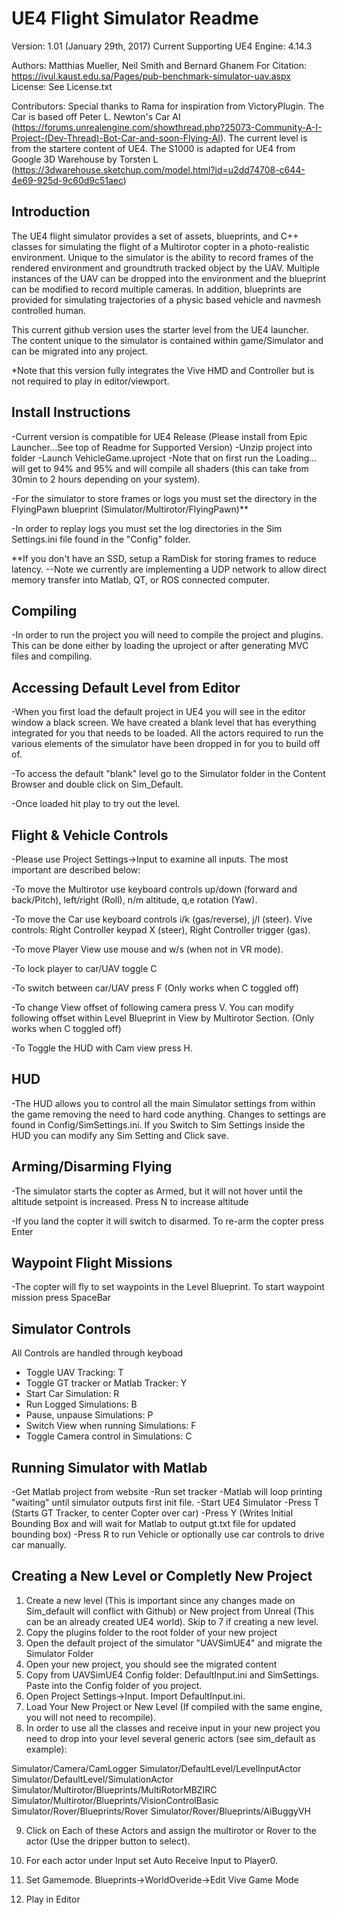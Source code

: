 # UE4 Flight Simulator Readme

Version: 1.01 (January 29th, 2017)
Current Supporting UE4 Engine: 4.14.3

Authors: Matthias Mueller, Neil Smith and Bernard Ghanem
For Citation: https://ivul.kaust.edu.sa/Pages/pub-benchmark-simulator-uav.aspx
License: See License.txt

Contributors: Special thanks to Rama for inspiration from VictoryPlugin. The Car is based off Peter L. Newton's Car AI (https://forums.unrealengine.com/showthread.php?25073-Community-A-I-Project-(Dev-Thread)-Bot-Car-and-soon-Flying-AI). The current level is from the startere content of UE4. The S1000 is adapted for UE4 from Google 3D Warehouse by Torsten L (https://3dwarehouse.sketchup.com/model.html?id=u2dd74708-c644-4e69-925d-9c60d9c51aec)

## Introduction

The UE4 flight simulator provides a set of assets, blueprints, and C++ classes for simulating the flight of a Multirotor copter in a photo-realistic environment. Unique to the simulator is the ability to record frames of the rendered environment and groundtruth tracked object by the UAV. Multiple instances of the UAV can be dropped into the environment and the blueprint can be modified to record multiple cameras. In addition, blueprints are provided for simulating trajectories of a physic based vehicle and navmesh controlled human.

This current github version uses the starter level from the UE4 launcher. The content unique to the simulator is contained within game/Simulator and can be migrated into any project.

*Note that this version fully integrates the Vive HMD and Controller but is not required to play in editor/viewport.

## Install Instructions

-Current version is compatible for UE4 Release (Please install from Epic Launcher...See top of Readme for Supported Version)
-Unzip project into folder
-Launch VehicleGame.uproject
-Note that on first run the Loading... will get to 94% and 95% and will compile all shaders (this can take from 30min to 2 hours depending on your system).

-For the simulator to store frames or logs you must set the directory in the FlyingPawn blueprint (Simulator/Multirotor/FlyingPawn)**

-In order to replay logs you must set the log directories in the Sim Settings.ini file found in the "Config" folder. 

**If you don't have an SSD, setup a RamDisk for storing frames to reduce latency. --Note we currently are implementing a UDP network to allow direct memory transfer into Matlab, QT, or ROS connected computer.

## Compiling

-In order to run the project you will need to compile the project and plugins. This can be done either by loading the uproject or after generating MVC files and compiling.

## Accessing Default Level from Editor

-When you first load the default project in UE4 you will see in the editor window a black screen. We have created a blank level that has everything integrated for you that needs to be loaded. All the actors required to run the various elements of the simulator have been dropped in for you to build off of.

-To access the default "blank" level go to the Simulator folder in the Content Browser and double click on Sim_Default. 

-Once loaded hit play to try out the level.

## Flight & Vehicle Controls

-Please use Project Settings->Input to examine all inputs. The most important are described below:

-To move the Multirotor use keyboard controls up/down (forward and back/Pitch), left/right (Roll), n/m altitude, q,e rotation (Yaw).
  
-To move the Car use keyboard controls i/k (gas/reverse), j/l (steer). Vive controls: Right Controller keypad X (steer), Right Controller trigger (gas).

-To move Player View use mouse and w/s (when not in VR mode).

-To lock player to car/UAV toggle C

-To switch between car/UAV press F (Only works when C toggled off)

-To change View offset of following camera press V. You can modify following offset within Level Blueprint in View by Multirotor Section. (Only works when C toggled off)

-To Toggle the HUD with Cam view press H.

## HUD

-The HUD allows you to control all the main Simulator settings from within the game removing the need to hard code anything. Changes to settings are found in Config/SimSettings.ini. If you Switch to Sim Settings inside the HUD you can modify any Sim Setting and Click save.

## Arming/Disarming Flying

-The simulator starts the copter as Armed, but it will not hover until the altitude setpoint is increased. Press N to increase altitude

-If you land the copter it will switch to disarmed. To re-arm the copter press Enter

## Waypoint Flight Missions

-The copter will fly to set waypoints in the Level Blueprint. To start waypoint mission press SpaceBar

## Simulator Controls

All Controls are handled through keyboad
- Toggle UAV Tracking: T
- Toggle GT tracker or Matlab Tracker: Y
- Start Car Simulation: R
- Run Logged Simulations: B
- Pause, unpause Simulations: P
- Switch View when running Simulations: F
- Toggle Camera control in Simulations: C

## Running Simulator with Matlab

-Get Matlab project from website
-Run set tracker
-Matlab will loop printing "waiting" until simulator outputs first init file.
-Start UE4 Simulator
-Press T (Starts GT Tracker, to center Copter over car)
-Press Y (Writes Initial Bounding Box and will wait for Matlab to output gt.txt file for updated bounding box)
-Press R to run Vehicle or optionally use car controls to drive car manually.


## Creating a New Level or Completly New Project

1. Create a new level (This is important since any changes made on Sim_default will conflict with Github) or New project from Unreal (This can be an already created UE4 world). Skip to 7 if creating a new level.
2. Copy the plugins folder to the root folder of your new project
3. Open the default project of the simulator "UAVSimUE4" and migrate the Simulator Folder
4. Open your new project, you should see the migrated content
5. Copy from UAVSimUE4 Config folder: DefaultInput.ini and SimSettings. Paste into the Config folder of you project.
6. Open Project Settings->Input. Import DefaultInput.ini.
7. Load Your New Project or New Level (If compiled with the same engine, you will not need to recompile). 
8. In order to use all the classes and receive input in your new project you need to drop into your level several generic actors (see sim_default as example):

Simulator/Camera/CamLogger
Simulator/DefaultLevel/LevelInputActor
Simulator/DefaultLevel/SimulationActor
Simulator/Multirotor/Blueprints/MultiRotorMBZIRC
Simulator/Multirotor/Blueprints/VisionControlBasic
Simulator/Rover/Blueprints/Rover
Simulator/Rover/Blueprints/AiBuggyVH

9. Click on Each of these Actors and assign the multirotor or Rover to the actor (Use the dripper button to select).

10. For each actor under Input set Auto Receive Input to Player0. 
11. Set Gamemode. Blueprints->WorldOveride->Edit Vive Game Mode
12. Play in Editor
